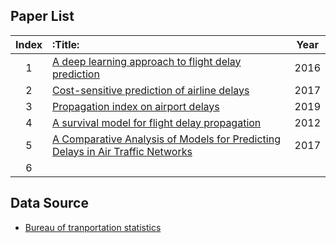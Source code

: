 ## Paper List
                
| Index |                                       :Title:                                    | Year |
|:-----:| :--------------------------------------------------------------------------------|:----:|
|   1   | [A deep learning approach to flight delay prediction]                            | 2016 |        
|   2   | [Cost-sensitive prediction of airline delays]                                    | 2017 |        
|   3   | [Propagation index on airport delays]                                            | 2019 |        
|   4   | [A survival model for flight delay propagation]                                  | 2012 |        
|   5   | [A Comparative Analysis of Models for Predicting Delays in Air Traffic Networks] | 2017 |        
|   6   |                                                                                  |      |        




[A deep learning approach to flight delay prediction]: https://ieeexplore.ieee.org/stamp/stamp.jsp?tp=&arnumber=7778092
[Cost-sensitive prediction of airline delays]:https://ieeexplore.ieee.org/stamp/stamp.jsp?tp=&arnumber=8102035
[Propagation index on airport delays]: https://journals.sagepub.com/doi/pdf/10.1177/0361198119844240
[A survival model for flight delay propagation]:https://reader.elsevier.com/reader/sd/pii/S0969699712000178?token=D42D563BFA88E9BA45D8C44AD7CE3C18B363F729C9BAA1FE33CCCDB3F114753344EE388CDEEFFBDC52BA23F2F5183B8C
[A Comparative Analysis of Models for Predicting Delays in Air Traffic Networks]:http://www.mit.edu/~hamsa/pubs/GopalakrishnanBalakrishnanATM2017.pdf


## Data Source
- [Bureau of tranportation statistics](https://www.transtats.bts.gov/Databases.asp?Mode_ID=1&Mode_Desc=Aviation&Subject_ID2=0)
